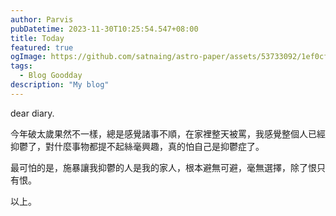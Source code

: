 ```yaml
---
author: Parvis
pubDatetime: 2023-11-30T10:25:54.547+08:00
title: Today
featured: true
ogImage: https://github.com/satnaing/astro-paper/assets/53733092/1ef0cf03-8137-4d67-ac81-84a032119e3a
tags:
  - Blog Goodday
description: "My blog"
---
```


dear diary.    

今年破太歲果然不一樣，總是感覺諸事不順，在家裡整天被罵，我感覺整個人已經抑鬱了，對什麼事物都提不起絲毫興趣，真的怕自己是抑鬱症了。    

最可怕的是，施暴讓我抑鬱的人是我的家人，根本避無可避，毫無選擇，除了恨只有恨。    

以上。 
